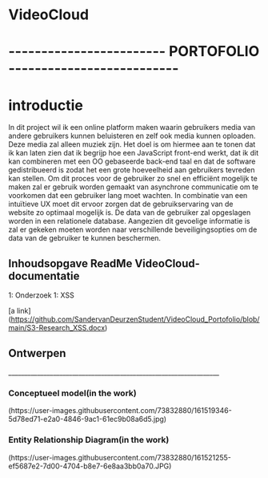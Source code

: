 # VideoCloud

<h1 id="top">------------------------ PORTOFOLIO --------------------------</h2>
 

# introductie
In dit project wil ik een online platform maken waarin gebruikers media van andere gebruikers kunnen beluisteren en zelf ook media kunnen oploaden. Deze media zal alleen muziek zijn. Het doel is om hiermee aan te tonen dat ik kan laten zien dat ik begrijp hoe een JavaScript front-end werkt, dat ik dit kan combineren met een OO gebaseerde back-end taal en dat de software gedistribueerd is zodat het een grote hoeveelheid aan gebruikers tevreden kan stellen. Om dit proces voor de gebruiker zo snel en efficiënt mogelijk te maken zal er gebruik worden gemaakt van asynchrone communicatie om te voorkomen dat een gebruiker lang moet wachten. In combinatie van een intuïtieve UX moet dit ervoor zorgen dat de gebruikservaring van de website zo optimaal mogelijk is. De data van de gebruiker zal opgeslagen worden in een relationele database. Aangezien dit gevoelige informatie is zal er gekeken moeten worden naar verschillende beveiligingsopties om de data van de gebruiker te kunnen beschermen.


<h2 id="top">Inhoudsopgave ReadMe VideoCloud-documentatie</h2>
1: Onderzoek 1: XSS

[a link] (https://github.com/SandervanDeurzenStudent/VideoCloud_Portofolio/blob/main/S3-Research_XSS.docx)

<h2>Ontwerpen</h2>
__________________________________________________________________
<h3>Conceptueel model(in the work)</h3>
(https://user-images.githubusercontent.com/73832880/161519346-5d78ed71-e2a0-4846-9ac1-61ec9b08a6d5.jpg)

<h3>Entity Relationship Diagram(in the work)</h3>
(https://user-images.githubusercontent.com/73832880/161521255-ef5687e2-7d00-4704-b8e7-6e8aa3bb0a70.JPG)

